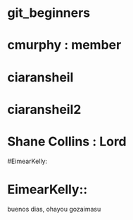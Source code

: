 # git_beginners
 # cmurphy : member
 # ciaransheil
# ciaransheil2
# Shane Collins : Lord
#EimearKelly:
# EimearKelly::
buenos dias, ohayou gozaimasu
